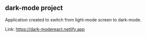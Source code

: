 ## dark-mode project

Application created to switch from light-mode screen to dark-mode.

Link: https://dark-modereact.netlify.app
